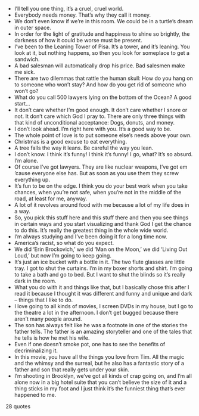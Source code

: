  - I’ll tell you one thing, it’s a cruel, cruel world.
 - Everybody needs money. That’s why they call it money.
 - We don’t even know if we’re in this room. We could be in a turtle’s dream in outer space.
 - In order for the light of gratitude and happiness to shine so brightly, the darkness of how it could be worse must be present.
 - I’ve been to the Leaning Tower of Pisa. It’s a tower, and it’s leaning. You look at it, but nothing happens, so then you look for someplace to get a sandwich.
 - A bad salesman will automatically drop his price. Bad salesmen make me sick.
 - There are two dilemmas that rattle the human skull: How do you hang on to someone who won’t stay? And how do you get rid of someone who won’t go?
 - What do you call 500 lawyers lying on the bottom of the Ocean? A good start...
 - It don’t care whether I’m good enough. It don’t care whether I snore or not. It don’t care which God I pray to. There are only three things with that kind of unconditional acceptance: Dogs, donuts, and money.
 - I don’t look ahead. I’m right here with you. It’s a good way to be.
 - The whole point of love is to put someone else’s needs above your own.
 - Christmas is a good excuse to eat everything.
 - A tree falls the way it leans. Be careful the way you lean.
 - I don’t know. I think it’s funny! I think it’s funny! I go, what? It’s so absurd. I’m alone.
 - Of course I’ve got lawyers. They are like nuclear weapons, I’ve got em ’cause everyone else has. But as soon as you use them they screw everything up.
 - It’s fun to be on the edge. I think you do your best work when you take chances, when you’re not safe, when you’re not in the middle of the road, at least for me, anyway.
 - A lot of it revolves around food with me because a lot of my life does in a way.
 - So, you pick this stuff here and this stuff there and then you see things in certain ways and you start visualizing and thank God I get the chance to do this. It’s really the greatest thing in the whole wide world.
 - I’m always studying and I’ve been doing it for a long time now.
 - America’s racist, so what do you expect.
 - We did ‘Erin Brockovich,’ we did ‘Man on the Moon,’ we did ‘Living Out Loud,’ but now I’m going to keep going.
 - It’s just an ice bucket with a bottle in it. The two flute glasses are little tray. I got to shut the curtains. I’m in my boxer shorts and shirt. I’m going to take a bath and go to bed. But I want to shut the blinds so it’s really dark in the room.
 - What you do with it and things like that, but I basically chose this after I read it because I thought it was different and funny and unique and dark – things that I like to do.
 - I love going to all kinds of movies, I screen DVDs in my house, but I go to the theatre a lot in the afternoon. I don’t get bugged because there aren’t many people around.
 - The son has always felt like he was a footnote in one of the stories the father tells. The father is an amazing storyteller and one of the tales that he tells is how he met his wife.
 - Even if one doesn’t smoke pot, one has to see the benefits of decriminalizing it.
 - In this movie, you have all the things you love from Tim. All the magic and the whimsy and the surreal, but he also has a fantastic story of a father and son that really gets under your skin.
 - I’m shooting in Brooklyn, we’ve got all kinds of crap going on, and I’m all alone now in a big hotel suite that you can’t believe the size of it and a thing sticks in my foot and I just think it’s the funniest thing that’s ever happened to me.

28 quotes